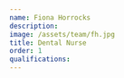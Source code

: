 ```yaml
---
name: Fiona Horrocks
description:
image: /assets/team/fh.jpg
title: Dental Nurse
order: 1
qualifications:
---
```

